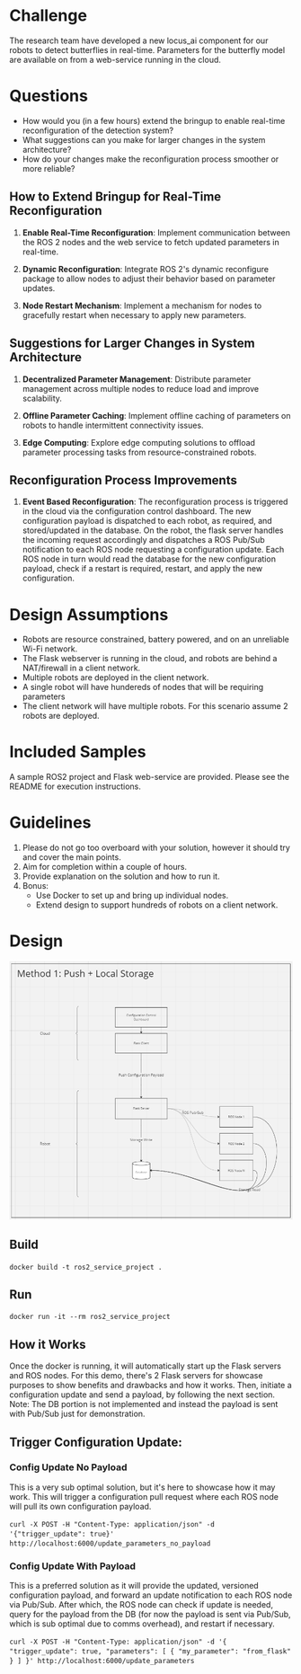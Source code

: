 # Challenge

The research team have developed a new locus_ai component for our robots to detect butterflies in real-time. Parameters for the butterfly model are available on from a web-service running in the cloud. 

# Questions

- How would you (in a few hours) extend the bringup to enable real-time reconfiguration of the detection system? 
- What suggestions can you make for larger changes in the system architecture?
- How do your changes make the reconfiguration process smoother or more reliable?

## How to Extend Bringup for Real-Time Reconfiguration

1. **Enable Real-Time Reconfiguration**: Implement communication between the ROS 2 nodes and the web service to fetch updated parameters in real-time.

2. **Dynamic Reconfiguration**: Integrate ROS 2's dynamic reconfigure package to allow nodes to adjust their behavior based on parameter updates.

3. **Node Restart Mechanism**: Implement a mechanism for nodes to gracefully restart when necessary to apply new parameters.

## Suggestions for Larger Changes in System Architecture

1. **Decentralized Parameter Management**: Distribute parameter management across multiple nodes to reduce load and improve scalability.

2. **Offline Parameter Caching**: Implement offline caching of parameters on robots to handle intermittent connectivity issues.

3. **Edge Computing**: Explore edge computing solutions to offload parameter processing tasks from resource-constrained robots.

## Reconfiguration Process Improvements

1. **Event Based Reconfiguration**: The reconfiguration process is triggered in the cloud via the configuration control dashboard.
The new configuration payload is dispatched to each robot, as required, and stored/updated in the database. On the robot, the flask 
server handles the incoming request accordingly and dispatches a ROS Pub/Sub notification to each ROS node requesting a configuration update.
Each ROS node in turn would read the database for the new configuration payload, check if a restart is required, restart, and 
apply the new configuration.

# Design Assumptions

- Robots are resource constrained, battery powered, and on an unreliable Wi-Fi network.
- The Flask webserver is running in the cloud, and robots are behind a NAT/firewall in a client network.
- Multiple robots are deployed in the client network.
- A single robot will have hundereds of nodes that will be requiring parameters
- The client network will have multiple robots. For this scenario assume 2 robots are deployed.

# Included Samples

A sample ROS2 project and Flask web-service are provided. Please see the README for execution instructions.

# Guidelines

1. Please do not go too overboard with your solution, however it should try and cover the main points.
2. Aim for completion within a couple of hours.
3. Provide explanation on the solution and how to run it.
4. Bonus: 
    - Use Docker to set up and bring up individual nodes.
    - Extend design to support hundreds of robots on a client network.

# Design

![Design](docs/design.png)

## Build

`docker build -t ros2_service_project .`

## Run

`docker run -it --rm ros2_service_project`

## How it Works

Once the docker is running, it will automatically start up the Flask servers and ROS nodes.
For this demo, there's 2 Flask servers for showcase purposes to show benefits and drawbacks and 
how it works. Then, initiate a configuration update and send a payload, by following the next section.
Note: The DB portion is not implemented and instead the payload is sent with Pub/Sub just for demonstration. 

## Trigger Configuration Update:

### Config Update No Payload

This is a very sub optimal solution, but it's here to showcase how it may work.
This will trigger a configuration pull request where each ROS node will pull its own configuration payload. 

`curl -X POST -H "Content-Type: application/json" -d '{"trigger_update": true}' http://localhost:6000/update_parameters_no_payload`

### Config Update With Payload

This is a preferred solution as it will provide the updated, versioned configuration payload, 
and forward an update notification to each ROS node via Pub/Sub. After which, the ROS node can check if update
is needed, query for the payload from the DB (for now the payload is sent via Pub/Sub, which is sub optimal due to comms overhead), 
and restart if necessary.

`curl -X POST -H "Content-Type: application/json" -d '{
  "trigger_update": true,
  "parameters": [
    { "my_parameter": "from_flask" }
  ]
}' http://localhost:6000/update_parameters
`
